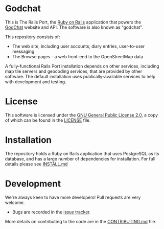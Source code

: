 # Godchat

This is The Rails Port, the [Ruby on Rails](http://rubyonrails.org/)
application that powers the [GodChat](http://www.godchat.tv) website and API.
The software is also known as "godchat".

This repository consists of:

* The web site, including user accounts, diary entries, user-to-user messaging
* The Browse pages - a web front-end to the OpenStreetMap data

A fully-functional Rails Port installation depends on other services, including map tile
servers and geocoding services, that are provided by other software. The default installation
uses publically-available services to help with development and testing.

# License

This software is licensed under the [GNU General Public License 2.0](http://www.gnu.org/licenses/old-licenses/gpl-2.0.txt),
a copy of which can be found in the [LICENSE](LICENSE) file.

# Installation

The repository holds a Ruby on Rails application that uses PostgreSQL as its database, and has a large number of dependencies for installation. For full details please see [INSTALL.md](INSTALL.md)

# Development

We're always keen to have more developers! Pull requests are very welcome.

* Bugs are recorded in the [issue tracker](https://github.com/ardation/godchat/issues).

More details on contributing to the code are in the [CONTRIBUTING.md](CONTRIBUTING.md) file.
